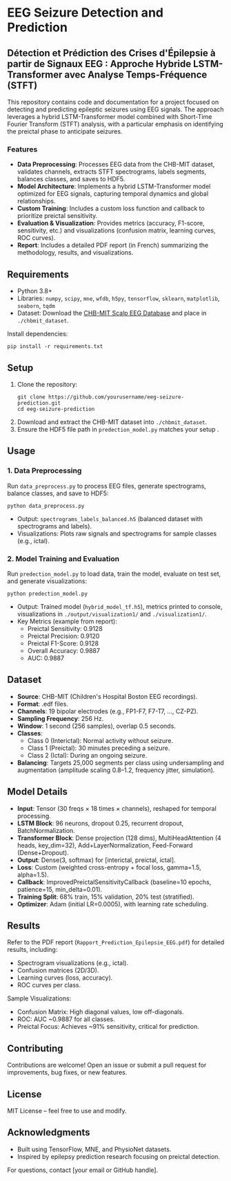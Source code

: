 # EEG Seizure Detection and Prediction

## Détection et Prédiction des Crises d'Épilepsie à partir de Signaux EEG : Approche Hybride LSTM-Transformer avec Analyse Temps-Fréquence (STFT)

This repository contains code and documentation for a project focused on detecting and predicting epileptic seizures using EEG signals. The approach leverages a hybrid LSTM-Transformer model combined with Short-Time Fourier Transform (STFT) analysis, with a particular emphasis on identifying the preictal phase to anticipate seizures.

### Features
- **Data Preprocessing**: Processes EEG data from the CHB-MIT dataset, validates channels, extracts STFT spectrograms, labels segments, balances classes, and saves to HDF5.
- **Model Architecture**: Implements a hybrid LSTM-Transformer model optimized for EEG signals, capturing temporal dynamics and global relationships.
- **Custom Training**: Includes a custom loss function and callback to prioritize preictal sensitivity.
- **Evaluation & Visualization**: Provides metrics (accuracy, F1-score, sensitivity, etc.) and visualizations (confusion matrix, learning curves, ROC curves).
- **Report**: Includes a detailed PDF report (in French) summarizing the methodology, results, and visualizations.

## Requirements
- Python 3.8+
- Libraries: `numpy`, `scipy`, `mne`, `wfdb`, `h5py`, `tensorflow`, `sklearn`, `matplotlib`, `seaborn`, `tqdm`
- Dataset: Download the [CHB-MIT Scalp EEG Database](https://physionet.org/content/chbmit/1.0.0/) and place in `./chbmit_dataset`.

Install dependencies:
```
pip install -r requirements.txt
```

## Setup
1. Clone the repository:
   ```
   git clone https://github.com/yourusername/eeg-seizure-prediction.git
   cd eeg-seizure-prediction
   ```
2. Download and extract the CHB-MIT dataset into `./chbmit_dataset`.
3. Ensure the HDF5 file path in `predection_model.py` matches your setup .

## Usage
### 1. Data Preprocessing
Run `data_preprocess.py` to process EEG files, generate spectrograms, balance classes, and save to HDF5:
```
python data_preprocess.py
```
- Output: `spectrograms_labels_balanced.h5` (balanced dataset with spectrograms and labels).
- Visualizations: Plots raw signals and spectrograms for sample classes (e.g., ictal).

### 2. Model Training and Evaluation
Run `predection_model.py` to load data, train the model, evaluate on test set, and generate visualizations:
```
python predection_model.py
```
- Output: Trained model (`hybrid_model_tf.h5`), metrics printed to console, visualizations in `./output/visualization1/` and `./visualization1/`.
- Key Metrics (example from report):
  - Preictal Sensitivity: 0.9128
  - Preictal Precision: 0.9120
  - Preictal F1-Score: 0.9128
  - Overall Accuracy: 0.9887
  - AUC: 0.9887

## Dataset
- **Source**: CHB-MIT (Children's Hospital Boston EEG recordings).
- **Format**: .edf files.
- **Channels**: 19 bipolar electrodes (e.g., FP1-F7, F7-T7, ..., CZ-PZ).
- **Sampling Frequency**: 256 Hz.
- **Window**: 1 second (256 samples), overlap 0.5 seconds.
- **Classes**: 
  - Class 0 (Interictal): Normal activity without seizure.
  - Class 1 (Preictal): 30 minutes preceding a seizure.
  - Class 2 (Ictal): During an ongoing seizure.
- **Balancing**: Targets 25,000 segments per class using undersampling and augmentation (amplitude scaling 0.8–1.2, frequency jitter, simulation).

## Model Details
- **Input**: Tensor (30 freqs × 18 times × channels), reshaped for temporal processing.
- **LSTM Block**: 96 neurons, dropout 0.25, recurrent dropout, BatchNormalization.
- **Transformer Block**: Dense projection (128 dims), MultiHeadAttention (4 heads, key_dim=32), Add+LayerNormalization, Feed-Forward (Dense+Dropout).
- **Output**: Dense(3, softmax) for [interictal, preictal, ictal].
- **Loss**: Custom (weighted cross-entropy + focal loss, gamma=1.5, alpha=1.5).
- **Callback**: ImprovedPreictalSensitivityCallback (baseline=10 epochs, patience=15, min_delta=0.01).
- **Training Split**: 68% train, 15% validation, 20% test (stratified).
- **Optimizer**: Adam (initial LR=0.0005), with learning rate scheduling.

## Results
Refer to the PDF report (`Rapport_Prediction_Epilepsie_EEG.pdf`) for detailed results, including:
- Spectrogram visualizations (e.g., ictal).
- Confusion matrices (2D/3D).
- Learning curves (loss, accuracy).
- ROC curves per class.

Sample Visualizations:
- Confusion Matrix: High diagonal values, low off-diagonals.
- ROC: AUC ~0.9887 for all classes.
- Preictal Focus: Achieves ~91% sensitivity, critical for prediction.

## Contributing
Contributions are welcome! Open an issue or submit a pull request for improvements, bug fixes, or new features.

## License
MIT License – feel free to use and modify.

## Acknowledgments
- Built using TensorFlow, MNE, and PhysioNet datasets.
- Inspired by epilepsy prediction research focusing on preictal detection.

For questions, contact [your email or GitHub handle].
